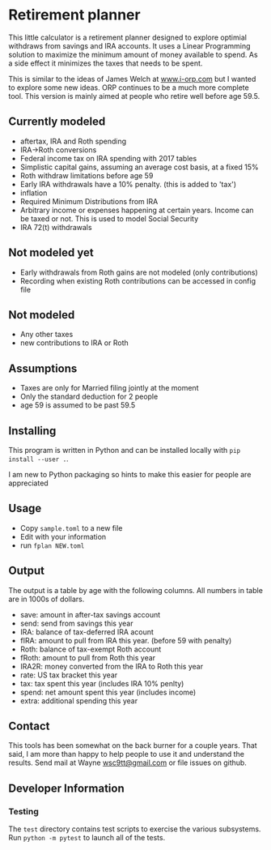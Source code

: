# Retirement planner

This little calculator is a retirement planner designed to explore
optimial withdraws from savings and IRA accounts. It uses a Linear
Programming solution to maximize the minimum amount of money available
to spend. As a side effect it minimizes the taxes that needs to be
spent.

This is similar to the ideas of James Welch at www.i-orp.com but I
wanted to explore some new ideas. ORP continues to be a much more
complete tool. This version is mainly aimed at people who retire well
before age 59.5.

## Currently modeled

* aftertax, IRA and Roth spending
* IRA->Roth conversions
* Federal income tax on IRA spending with 2017 tables
* Simplistic capital gains, assuming an average cost basis, at a fixed 15%
* Roth withdraw limitations before age 59
* Early IRA withdrawals have a 10% penalty. (this is added to 'tax')
* inflation
* Required Minimum Distributions from IRA
* Arbitrary income or expenses happening at certain years. Income can
  be taxed or not.  This is used to model Social Security
* IRA 72(t) withdrawals

## Not modeled yet

* Early withdrawals from Roth gains are not modeled (only contributions)
* Recording when existing Roth contributions can be accessed in config file

## Not modeled

* Any other taxes
* new contributions to IRA or Roth

## Assumptions

* Taxes are only for Married filing jointly at the moment
* Only the standard deduction for 2 people
* age 59 is assumed to be past 59.5

## Installing

This program is written in Python and can be installed locally with
`pip install --user .`.

I am new to Python packaging so hints to make this easier for people are appreciated

## Usage

* Copy `sample.toml` to a new file
* Edit with your information
* run `fplan NEW.toml`

## Output

The output is a table by age with the following columns. All numbers
in table are in 1000s of dollars.

* save: amount in after-tax savings account
* send: send from savings this year
* IRA: balance of tax-deferred IRA acount
* fIRA: amount to pull from IRA this year. (before 59 with penalty)
* Roth: balance of tax-exempt Roth account
* fRoth: amount to pull from Roth this year
* IRA2R: money converted from the IRA to Roth this year
* rate: US tax bracket this year
* tax: tax spent this year (includes IRA 10% penlty)
* spend: net amount spent this year (includes income)
* extra: additional spending this year

## Contact

This tools has been somewhat on the back burner for a couple years.
That said, I am more than happy to help people to use it and
understand the results. Send mail at Wayne <wsc9tt@gmail.com> or
file issues on github.

## Developer Information

### Testing

The `test` directory contains test scripts to exercise the various subsystems.
Run `python -m pytest` to launch all of the tests.
